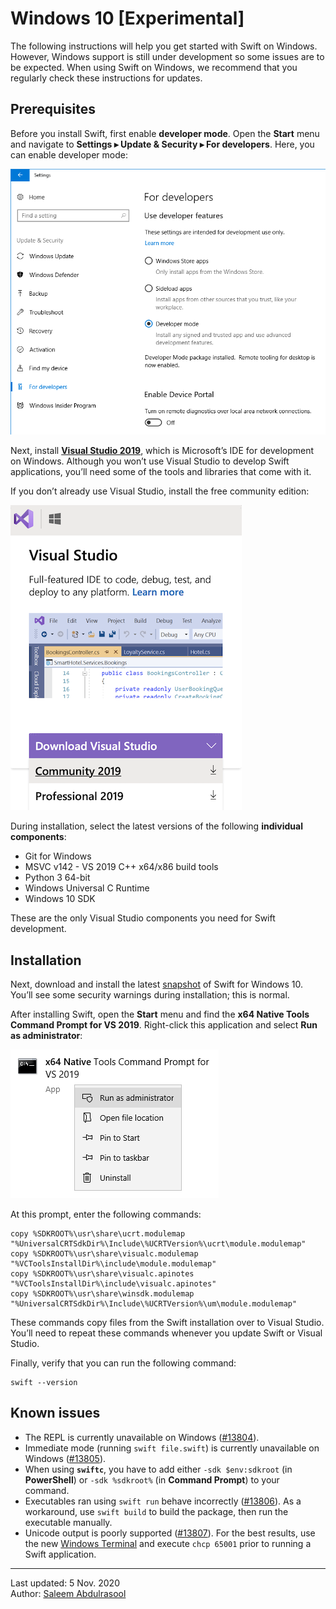 # Windows 10 [Experimental]

The following instructions will help you get started with Swift on Windows. However, Windows support is still under development so some issues are to be expected. When using Swift on Windows, we recommend that you regularly check these instructions for updates.

## Prerequisites

Before you install Swift, first enable **developer mode**. Open the **Start** menu and navigate to **Settings ▸ Update & Security ▸ For developers**. Here, you can enable developer mode:

![](developer-mode.png)

Next, install [**Visual Studio 2019**](https://visualstudio.microsoft.com), which is Microsoft’s IDE for development on Windows. Although you won’t use Visual Studio to develop Swift applications, you’ll need some of the tools and libraries that come with it.

If you don’t already use Visual Studio, install the free community edition:

![](visual-studio.png)

During installation, select the latest versions of the following **individual components**:

- Git for Windows
- MSVC v142 - VS 2019 C++ x64/x86 build tools
- Python 3 64-bit
- Windows Universal C Runtime
- Windows 10 SDK

These are the only Visual Studio components you need for Swift development.

## Installation

Next, download and install the latest [snapshot](https://swift.org/download/#snapshots) of Swift for Windows 10. You’ll see some security warnings during installation; this is normal.

After installing Swift, open the **Start** menu and find the **x64 Native Tools Command Prompt for VS 2019**. Right-click this application and select **Run as administrator**:

![](admin-prompt.png)

At this prompt, enter the following commands:

```
copy %SDKROOT%\usr\share\ucrt.modulemap "%UniversalCRTSdkDir%\Include\%UCRTVersion%\ucrt\module.modulemap"
copy %SDKROOT%\usr\share\visualc.modulemap "%VCToolsInstallDir%\include\module.modulemap"
copy %SDKROOT%\usr\share\visualc.apinotes "%VCToolsInstallDir%\include\visualc.apinotes"
copy %SDKROOT%\usr\share\winsdk.modulemap "%UniversalCRTSdkDir%\Include\%UCRTVersion%\um\module.modulemap"
```

These commands copy files from the Swift installation over to Visual Studio. You’ll need to repeat these commands whenever you update Swift or Visual Studio.

Finally, verify that you can run the following command:

```
swift --version
```

## Known issues

- The REPL is currently unavailable on Windows ([#13804](https://bugs.swift.org/browse/SR-13804)).
- Immediate mode (running `swift file.swift`) is currently unavailable on Windows ([#13805](https://bugs.swift.org/browse/SR-13805)).
- When using **`swiftc`**, you have to add either `-sdk $env:sdkroot` (in **PowerShell**) or `-sdk %sdkroot%` (in **Command Prompt**) to your command.
- Executables ran using `swift run` behave incorrectly ([#13806](https://bugs.swift.org/browse/SR-13806)). As a workaround, use `swift build` to build the package, then run the executable manually.
- Unicode output is poorly supported ([#13807](https://bugs.swift.org/browse/SR-13807)). For the best results, use the new [Windows Terminal](https://www.microsoft.com/en-us/p/windows-terminal/9n0dx20hk701) and execute `chcp 65001` prior to running a Swift application.

---

Last updated: 5 Nov. 2020 \
Author: [Saleem Abdulrasool](https://github.com/compnerd)
